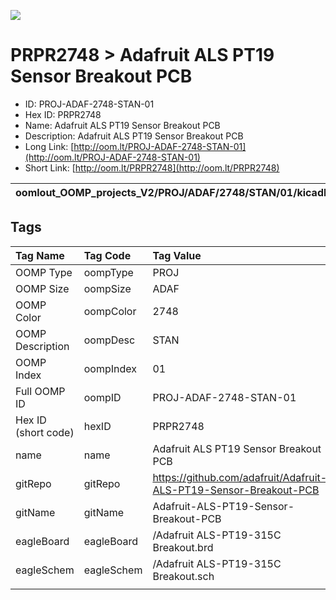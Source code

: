 


  
![][im]
# PRPR2748 > Adafruit ALS PT19 Sensor Breakout PCB

- ID: PROJ-ADAF-2748-STAN-01
- Hex ID: PRPR2748
- Name: Adafruit ALS PT19 Sensor Breakout PCB
- Description: Adafruit ALS PT19 Sensor Breakout PCB
- Long Link: [http://oom.lt/PROJ-ADAF-2748-STAN-01](http://oom.lt/PROJ-ADAF-2748-STAN-01)
- Short Link: [http://oom.lt/PRPR2748](http://oom.lt/PRPR2748)
  

|oomlout_OOMP_projects_V2/PROJ/ADAF/2748/STAN/01/kicadPcb3dFront.png|oomlout_OOMP_projects_V2/PROJ/ADAF/2748/STAN/01/kicadPcb3dBack.png|oomlout_OOMP_projects_V2/PROJ/ADAF/2748/STAN/01/kicadPcb3d.png||
| :---: | :---: | :---: | :---: |

## Tags
  

|Tag Name|Tag Code|Tag Value|
| :--- | :--- | :--- |
|OOMP Type|oompType|PROJ|
|OOMP Size|oompSize|ADAF|
|OOMP Color|oompColor|2748|
|OOMP Description|oompDesc|STAN|
|OOMP Index|oompIndex|01|
|Full OOMP ID|oompID|PROJ-ADAF-2748-STAN-01|
|Hex ID (short code)|hexID|PRPR2748|
|name|name|Adafruit ALS PT19 Sensor Breakout PCB|
|gitRepo|gitRepo|https://github.com/adafruit/Adafruit-ALS-PT19-Sensor-Breakout-PCB|
|gitName|gitName|Adafruit-ALS-PT19-Sensor-Breakout-PCB|
|eagleBoard|eagleBoard|/Adafruit ALS-PT19-315C Breakout.brd|
|eagleSchem|eagleSchem|/Adafruit ALS-PT19-315C Breakout.sch|
||||



[im]: PROJ/ADAF/2748/STAN/01/kicadPcb3d_450.png
